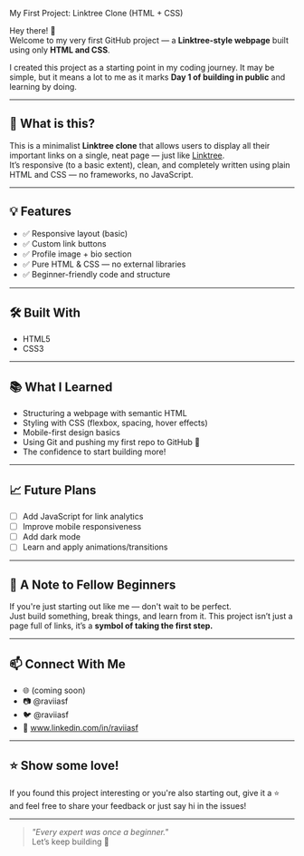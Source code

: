 My First Project: Linktree Clone (HTML + CSS)

Hey there! 👋  
Welcome to my very first GitHub project — a **Linktree-style webpage** built using only **HTML and CSS**.

I created this project as a starting point in my coding journey. It may be simple, but it means a lot to me as it marks **Day 1 of building in public** and learning by doing.

---

## 🚀 What is this?

This is a minimalist **Linktree clone** that allows users to display all their important links on a single, neat page — just like [Linktree](https://linktr.ee).  
It’s responsive (to a basic extent), clean, and completely written using plain HTML and CSS — no frameworks, no JavaScript.

---

## 💡 Features

- ✅ Responsive layout (basic)
- ✅ Custom link buttons
- ✅ Profile image + bio section
- ✅ Pure HTML & CSS — no external libraries
- ✅ Beginner-friendly code and structure

---

## 🛠️ Built With

- HTML5
- CSS3

---

## 📚 What I Learned

- Structuring a webpage with semantic HTML
- Styling with CSS (flexbox, spacing, hover effects)
- Mobile-first design basics
- Using Git and pushing my first repo to GitHub 🎉
- The confidence to start building more!

---

## 📈 Future Plans

- [ ] Add JavaScript for link analytics
- [ ] Improve mobile responsiveness
- [ ] Add dark mode
- [ ] Learn and apply animations/transitions

---

## 🙏 A Note to Fellow Beginners

If you're just starting out like me — don't wait to be perfect.  
Just build something, break things, and learn from it. This project isn’t just a page full of links, it’s a **symbol of taking the first step.**

---

## 📫 Connect With Me

- 🌐 (coming soon)
- 📷 @raviiasf 
- 🐦 @raviiasf 
- 💼 www.linkedin.com/in/raviiasf

---

## ⭐ Show some love!

If you found this project interesting or you're also starting out, give it a ⭐ and feel free to share your feedback or just say hi in the issues!

---

> _"Every expert was once a beginner."_  
> Let’s keep building 🚧
